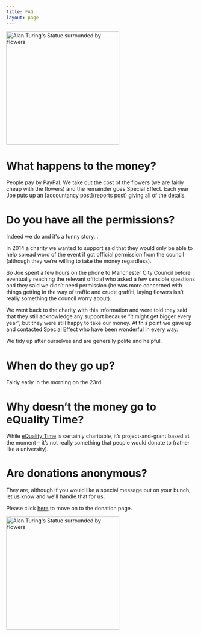 ```yaml
---
title: FAQ
layout: page
---
```


<img src="{{site.baseurl}}/assets/images/2018/1.png" alt="Alan Turing's Statue surrounded by flowers" width=300px />

# What happens to the money?

People pay by PayPal.  We take out the cost of the flowers (we are fairly cheap with the flowers) and the remainder goes Special Effect. Each year Joe puts up an [accountancy post](reports post) giving all of the details. 

# Do you have all the permissions?

Indeed we do and it's a funny story... 

In 2014 a charity we wanted to support said that they would only be able to help spread word of the event if got official permission from the council (although they we’re willing to take the money regardless). 

So Joe spent a few hours on the phone to Manchester City Council before eventually reaching the relevant official who asked a few sensible questions and they said we didn’t need permission (he was more concerned with things getting in the way of traffic and crude graffiti, laying flowers isn’t really something the council worry about).  

We went back to the charity with this information and were told they said that they still acknowledge any support because “it might get bigger every year”, but they were still happy to take our money.  At this point we gave up and contacted Special Effect who have been wonderful in every way.

We tidy up after ourselves and are generally polite and helpful.

# When do they go up?

Fairly early in the morning on the 23rd.  

# Why doesn’t the money go to eQuality Time?

While [eQuality Time](https://equalitytime.co.uk/) is certainly charitable, it’s project-and-grant based at the moment – it’s not really something that people would donate to (rather like a university).


# Are donations anonymous?

They are, although if you would like a special message put on your bunch, let us know and we'll handle that for us.  


Please click [here](donate) to move on to the donation page. 


<img src="{{site.baseurl}}/assets/images/2014/3.png" alt="Alan Turing's Statue surrounded by flowers" width=300px />
